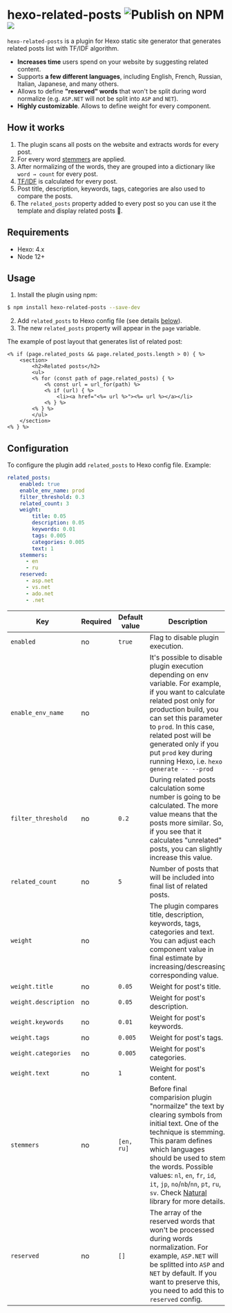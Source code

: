 # hexo-related-posts ![Publish on NPM](https://github.com/sergeyzwezdin/hexo-related-posts/workflows/Publish%20on%20NPM/badge.svg) ![](https://img.shields.io/npm/v/hexo-related-posts)

`hexo-related-posts` is a plugin for Hexo static site generator that generates related posts list with TF/IDF algorithm.

* **Increases time** users spend on your website by suggesting related content.
* Supports **a few different languages**, including English, French, Russian, Italian, Japanese, and many others.
* Allows to define **"reserved" words** that won't be split during word normalize (e.g. `ASP.NET` will not be split into `ASP` and `NET`).
* **Highly customizable**. Allows to define weight for every component.


## How it works

1. The plugin scans all posts on the website and extracts words for every post.
2. For every word [stemmers](https://github.com/NaturalNode/natural#stemmers) are applied.
3. After normalizing of the words, they are grouped into a dictionary like `word → count` for every post.
4. [TF/IDF](https://en.wikipedia.org/wiki/Tf%E2%80%93idf) is calculated for every post.
5. Post title, description, keywords, tags, categories are also used to compare the posts.
6. The `related_posts` property added to every post so you can use it the template and display related posts 🎉.

## Requirements
- Hexo: 4.x
- Node 12+

## Usage

1. Install the plugin using npm:
```bash
$ npm install hexo-related-posts --save-dev
```
2. Add `related_posts` to Hexo config file (see details [below](#Configuration)).
3. The new `related_posts` property will appear in the `page` variable.

The example of post layout that generates list of related post:

```ejs
<% if (page.related_posts && page.related_posts.length > 0) { %>
    <section>
        <h2>Related posts</h2>
        <ul>
        <% for (const path of page.related_posts) { %>
            <% const url = url_for(path) %>
            <% if (url) { %>
                <li><a href="<%= url %>"><%= url %></a></li>
            <% } %>
        <% } %>
        </ul>
    </section>
<% } %>
```

## Configuration

To configure the plugin add `related_posts` to Hexo config file. Example:

```yaml
related_posts:
    enabled: true
    enable_env_name: prod
    filter_threshold: 0.3
    related_count: 3
    weight:
        title: 0.05
        description: 0.05
        keywords: 0.01
        tags: 0.005
        categories: 0.005
        text: 1
    stemmers:
      - en
      - ru
    reserved:
      - asp.net
      - vs.net
      - ado.net
      - .net
```

| Key | Required | Default value | Description |
| --- | --- | --- | --- |
| `enabled` | no | `true` | Flag to disable plugin execution. |
| `enable_env_name` | no | | It's possible to disable plugin execution depending on env variable. For example, if you want to calculate related post only for production build, you can set this parameter to `prod`. In this case, related post will be generated only if you put `prod` key during running Hexo, i.e. `hexo generate -- --prod` |
| `filter_threshold` | no | `0.2` | During related posts calculation some number is going to be calculated. The more value means that the posts more similar. So, if you see that it calculates "unrelated" posts, you can slightly increase this value. |
| `related_count` | no | `5` | Number of posts that will be included into final list of related posts. |
| `weight` | no | | The plugin compares title, description, keywords, tags, categories and text. You can adjust each component value in final estimate by increasing/descreasing corresponding value. |
| `weight.title` | no | `0.05` | Weight for post's title. |
| `weight.description` | no | `0.05` | Weight for post's description. |
| `weight.keywords` | no | `0.01` | Weight for post's keywords. |
| `weight.tags` | no | `0.005` | Weight for post's tags. |
| `weight.categories` | no | `0.005` | Weight for post's categories. |
| `weight.text` | no | `1` | Weight for post's content. |
| `stemmers` | no | `[en, ru]` | Before final comparision plugin "normailze" the text by clearing symbols from initial text. One of the technique is stemming. This param defines which languages should be used to stem the words. Possible values: `nl`, `en`, `fr`, `id`, `it`, `jp`, `no`/`nb`/`nn`, `pt`, `ru`, `sv`. Check [Natural](https://github.com/NaturalNode/natural#stemmers) library for more details. |
| `reserved` | no | `[]` | The array of the reserved words that won't be processed during words normalization. For example, `ASP.NET` will be splitted into `ASP` and `NET` by default. If you want to preserve this, you need to add this to `reserved` config. |

